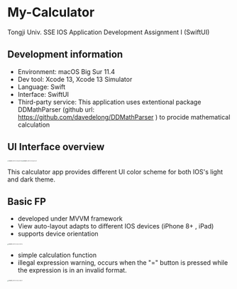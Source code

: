# My-Calculator

Tongji Univ. SSE IOS Application Development Assignment I (SwiftUI)

## Development information

+ Environment: macOS Big Sur 11.4
+ Dev tool: Xcode 13, Xcode 13 Simulator
+ Language: Swift
+ Interface: SwiftUI
+ Third-party service: This application uses extentional package DDMathParser (github url: https://github.com/davedelong/DDMathParser ) to procide mathematical calculation 

## UI Interface overview

<img src="https://gitee.com/mount-potato/markdown-img-hosting/raw/master/pic/Snipaste_2021-10-25_16-49-43.png" alt="Snipaste_2021-10-25_16-49-43" style="zoom: 15%;" /><img src="https://gitee.com/mount-potato/markdown-img-hosting/raw/master/pic/Snipaste_2021-10-25_16-50-01.png" alt="Snipaste_2021-10-25_16-50-01" style="zoom: 15%;" />

This calculator app provides different UI color scheme for both IOS's light and dark theme. 

## Basic FP

+ developed under MVVM framework
+ View auto-layout adapts to different IOS devices (iPhone 8+ , iPad)
+ supports device orientation
<img src="https://gitee.com/mount-potato/markdown-img-hosting/raw/master/pic/Snipaste_2021-10-25_22-45-55.png" alt="Snipaste_2021-10-25_22-45-55" style="zoom: 15%;" />

+ simple calculation function
+ illegal expression warning, occurs when the "=" button is pressed while the expression is in an invalid format.

<img src="https://gitee.com/mount-potato/markdown-img-hosting/raw/master/pic/Snipaste_2021-10-25_22-46-57.png" alt="Snipaste_2021-10-25_22-46-57" style="zoom: 15%;" />
